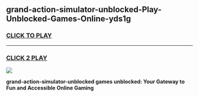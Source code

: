 
## grand-action-simulator-unblocked-Play-Unblocked-Games-Online-yds1g
<h3>
<a href="https://premium76.site?title=grand-action-simulator-unblocked&ref=25A">CLICK TO PLAY</a></h3>
<hr>

<h3>
<a href="https://premium76.site?title=grand-action-simulator-unblocked&ref=25A">CLICK 2 PLAY</a>
  
</h3>

<a href="https://premium76.site?title=grand-action-simulator-unblocked&ref=25A"><img src="https://clearcache.store/games.png"></a>


**grand-action-simulator-unblocked games unblocked: Your Gateway to Fun and Accessible Online Gaming**

